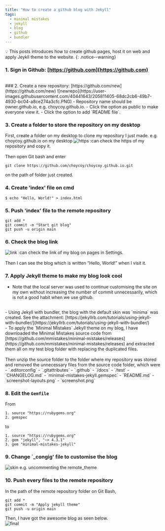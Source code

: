 ```yaml
---
title: "How to create a github blog with Jekyll"
tags:
  - minimal mistakes
  - jekyll
  - blog
  - github
  - bundler
---
```


💡 This posts introduces how to create github pages, host it on web and apply Jeykll theme to the website. 
{: .notice--warning}

### 1. Sign in Github: [https://github.com](https://github.com)
<br>
### 2. Create a new repository: [https://github.com/new](https://github.com/new)
![newrepo](https://user-images.githubusercontent.com/40441643/205811405-68dc2cb6-49b7-4930-bc04-a8ce274a3cfc.PNG)
- Repository name should be owner.github.io, e.g. choycoy.github.io.
- Click the option as public to make everyone view it.
- Click the option to add `README file`.

### 3. Create a folder to store the repository on my desktop
First, create a folder on my desktop to clone my repository I just made.
e.g. choycoy.github.io on my desktop
![https](https://user-images.githubusercontent.com/119985540/206070954-7db9cf5e-2782-4c4d-8ad8-60b0fb9144e9.PNG)
:can check the https of my repository and copy it.
<br>
<br>
Then open Git bash and enter 
```
git clone https://github.com/choycoy/choycoy.github.io.git 
```
on the path of folder just created.

### 4. Create 'index' file on cmd
```
$ echo "Hello, World!" > index.html
```

### 5. Push 'index' file to the remote repository
```
git add *
git commit -m "Start git blog"
git push -u origin main
```
### 6. Check the blog link
![link](https://user-images.githubusercontent.com/40441643/205815518-e4bd54da-b8ac-4df1-b6a5-979a6a5d3a59.PNG)
:can check the link of my blog on pages in Settings.
<br>
<br>
Then I can see the blog which is written “Hello, World!” when I visit it.

### 7. Apply Jekyll theme to make my blog look cool
- Note that the local server was used to continue customising the site on my own without increasing the number of commit unnecessarily, which is not a good habit when we use github.
<br>
- Using Jekyll with bundler, the blog with the default skin was `minima` was created. See the attachment: [https://jekyllrb.com/tutorials/using-jekyll-with-bundler/](https://jekyllrb.com/tutorials/using-jekyll-with-bundler/)
<br>
- To apply the `Minimal Mistakes` Jekyll theme on my blog, I have downloaded the Minimal Mistakes source code from [https://github.com/mmistakes/minimal-mistakes/releases](https://github.com/mmistakes/minimal-mistakes/releases) and extracted them all on my test blog folder with replacing the duplicated files. 
<br>
<br>
Then unzip the source folder to the folder where my repository was stored and removed the unnecessary files from the source code folder, which were
- `.editorconfig`
- `.gitattributes`
- `.github`
- `/docs`
- `/test`
- `CHANGELOG.md`
- `minimal-mistakes-jekyll.gemspec`
- `README.md`
- `screenshot-layouts.png`
- `screenshot.png`

### 8. Edit the `Gemfile`
From
```
1. source "https://rubygems.org"
2. gemspec
```
to
```
1. source "https://rubygems.org"
2. gem "jekyll", "~> 4.3.1"
3. gem "minimal-mistakes-jekyll"
```
### 9. Change `_congig' file to customise the blog
![skin](https://user-images.githubusercontent.com/40441643/206083427-e10ecadc-b5c8-4938-a929-f0cc77be23e6.PNG)
e.g. uncommenting the remote_theme

### 10. Push every files to the remote repository
In the path of the remote repository folder on Git Bash,
```
git add *
git commit -m "Apply jekyll theme"
git push -u origin main
```
Then, I have got the awesome blog as seen below.
<br>
![final](https://user-images.githubusercontent.com/40441643/205818355-3213c27f-dbdc-4d54-85e8-062422a3351c.PNG)


